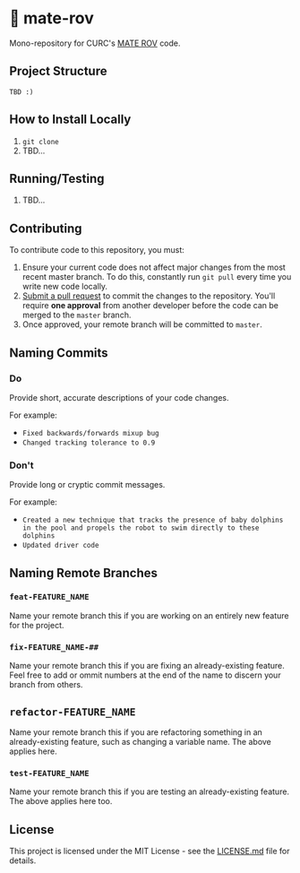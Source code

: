 # 🤖 mate-rov

Mono-repository for CURC's [MATE ROV](https://www.marinetech.org/rov-competition-2/) code.

## Project Structure
```
TBD :)
```

## How to Install Locally
1. `git clone`
2. TBD...

## Running/Testing
1. TBD...

## Contributing
To contribute code to this repository, you must:

1. Ensure your current code does not affect major changes from the most recent master branch. To do this, constantly run `git pull` every time you write new code locally.
2. [Submit a pull request](https://github.com/columbia-university-robotics/mate-rov/pulls) to commit the changes to the repository. You'll require **one approval** from another developer before the code can be merged to the `master` branch.
3. Once approved, your remote branch will be committed to `master`.

## Naming Commits

### Do
Provide short, accurate descriptions of your code changes.

For example:

- `Fixed backwards/forwards mixup bug`
- `Changed tracking tolerance to 0.9`

### Don't
Provide long or cryptic commit messages.

For example:

- `Created a new technique that tracks the presence of baby dolphins in the pool and propels the robot to swim directly to these dolphins`
- `Updated driver code`

## Naming Remote Branches

### `feat-FEATURE_NAME`
Name your remote branch this if you are working on an entirely new feature for the project.

### `fix-FEATURE_NAME-##`
Name your remote branch this if you are fixing an already-existing feature. Feel free to add or ommit numbers at the end of the name to discern your branch from others.

## `refactor-FEATURE_NAME`
Name your remote branch this if you are refactoring something in an already-existing feature, such as changing a variable name. The above applies here.

### `test-FEATURE_NAME`
Name your remote branch this if you are testing an already-existing feature. The above applies here too.

## License

This project is licensed under the MIT License - see the [LICENSE.md](LICENSE.md) file for details.